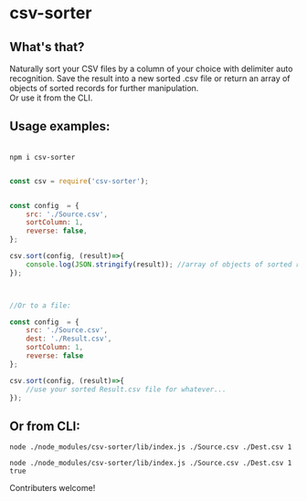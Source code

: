 # csv-sorter

## What's that?

Naturally sort your CSV files by a column of your choice with delimiter auto recognition.
Save the result into a new sorted .csv file or return an array of objects of sorted records for further manipulation.   
Or use it from the CLI.


## Usage examples:    
\
`npm i csv-sorter`  

```js

const csv = require('csv-sorter');


const config  = {
    src: './Source.csv',
    sortColumn: 1,
    reverse: false,
};

csv.sort(config, (result)=>{
    console.log(JSON.stringify(result)); //array of objects of sorted records for further manipulation
});



//Or to a file:

const config  = {
    src: './Source.csv',
    dest: './Result.csv',
    sortColumn: 1,
    reverse: false
};

csv.sort(config, (result)=>{
    //use your sorted Result.csv file for whatever...
});

```

## Or from CLI:
 
`node ./node_modules/csv-sorter/lib/index.js ./Source.csv ./Dest.csv 1`

    
`node ./node_modules/csv-sorter/lib/index.js ./Source.csv ./Dest.csv 1 true`


Contributers welcome!

 